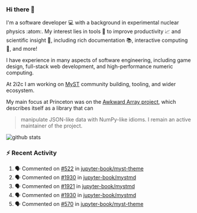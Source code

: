 ### Hi there 👋 

I'm a software developer 💻 with a background in experimental nuclear physics :atom:. My interest lies in tools :wrench: to improve productivity :chart_with_upwards_trend: and scientific insight :telescope:, including rich documentation 📚, interactive computing 🧮, and more! 

I have experience in many aspects of software engineering, including game design, full-stack web development, and high-performance numeric computing. 

At 2i2c I am working on [MyST](https://github.com/jupyter-book/mystmd) community building, tooling, and wider ecosystem. 

My main focus at Princeton was on the [Awkward Array project](awkward-array.org/), which describes itself as a library that can 
> manipulate JSON-like data with NumPy-like idioms. I remain an active maintainer of the project. 

![github stats](https://github-readme-stats.vercel.app/api?username=agoose77&show_icons=true&hide_rank=true&hide_title=true&bg_color=30,e76445,904e95&text_color=efe3ec&icon_color=efe3ec)
<!--
**agoose77/agoose77** is a ✨ _special_ ✨ repository because its `README.md` (this file) appears on your GitHub profile.

Here are some ideas to get you started:

- 🔭 I’m currently working on ...
- 🌱 I’m currently learning ...
- 👯 I’m looking to collaborate on ...
- 🤔 I’m looking for help with ...
- 💬 Ask me about ...
- 📫 How to reach me: ...
- 😄 Pronouns: ...
- ⚡ Fun fact: ...
-->

### :zap: Recent Activity

<!--START_SECTION:activity-->
1. 🗣 Commented on [#522](https://github.com/jupyter-book/myst-theme/pull/522#issuecomment-2757551178) in [jupyter-book/myst-theme](https://github.com/jupyter-book/myst-theme)
2. 🗣 Commented on [#1930](https://github.com/jupyter-book/mystmd/pull/1930#issuecomment-2754695289) in [jupyter-book/mystmd](https://github.com/jupyter-book/mystmd)
3. 🗣 Commented on [#1921](https://github.com/jupyter-book/mystmd/issues/1921#issuecomment-2753700260) in [jupyter-book/mystmd](https://github.com/jupyter-book/mystmd)
4. 🗣 Commented on [#1930](https://github.com/jupyter-book/mystmd/pull/1930#issuecomment-2753664368) in [jupyter-book/mystmd](https://github.com/jupyter-book/mystmd)
5. 🗣 Commented on [#570](https://github.com/jupyter-book/myst-theme/pull/570#issuecomment-2753657167) in [jupyter-book/myst-theme](https://github.com/jupyter-book/myst-theme)
<!--END_SECTION:activity-->
